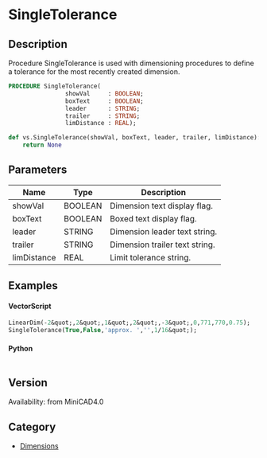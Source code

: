 # SingleTolerance

## Description
Procedure SingleTolerance is used with dimensioning procedures to define a tolerance for the most recently created dimension.

```pascal
PROCEDURE SingleTolerance(
				showVal     : BOOLEAN;
				boxText     : BOOLEAN;
				leader      : STRING;
				trailer     : STRING;
				limDistance : REAL);
```

```python
def vs.SingleTolerance(showVal, boxText, leader, trailer, limDistance):
    return None
```

## Parameters
|Name|Type|Description|
|---|---|---|
|showVal|BOOLEAN|Dimension text display flag.|
|boxText|BOOLEAN|Boxed text display flag.|
|leader|STRING|Dimension leader text string.|
|trailer|STRING|Dimension trailer text string.|
|limDistance|REAL|Limit tolerance string.|

## Examples
#### VectorScript ####
```pascal
LinearDim(-2&quot;,2&quot;,1&quot;,2&quot;,-3&quot;,0,771,770,0.75);
SingleTolerance(True,False,'approx. ','',1/16&quot;);
```
#### Python ####
```python

```

## Version
Availability: from MiniCAD4.0

## Category
* [Dimensions](../Categories/Dimensions.md)
